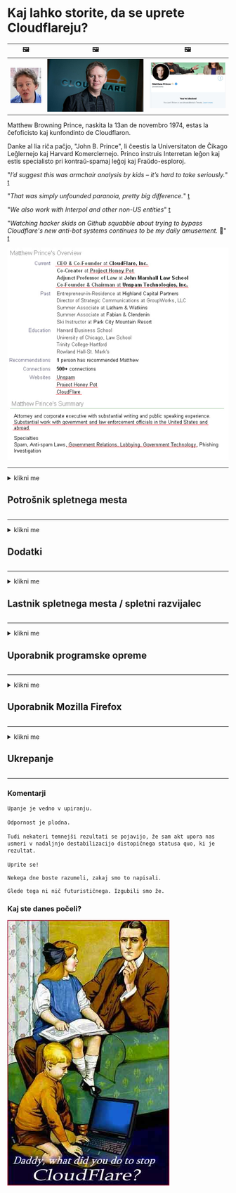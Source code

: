 # Kaj lahko storite, da se uprete Cloudflareju?

| 🖼 | 🖼 | 🖼 |
| --- | --- | --- |
| ![](../image/matthew_prince_teen.jpg) | ![](../image/matthew_prince.jpg) | ![](../image/blockedbymatthewprince.jpg) |


Matthew Browning Prince, naskita la 13an de novembro 1974, estas la ĉefoficisto kaj kunfondinto de Cloudflaron.

Danke al lia riĉa paĉjo, "John B. Prince", li ĉeestis la Universitaton de Ĉikago Leĝlernejo kaj Harvard Komerclernejo.
Princo instruis Interretan leĝon kaj estis specialisto pri kontraŭ-spamaj leĝoj kaj Fraŭdo-esploroj.


"*I’d suggest this was armchair analysis by kids – it’s hard to take seriously.*" [t](https://www.theguardian.com/technology/2015/nov/19/cloudflare-accused-by-anonymous-helping-isis)

"*That was simply unfounded paranoia, pretty big difference.*"  [t](https://twitter.com/xxdesmus/status/992757936123359233)

"*We also work with Interpol and other non-US entities*" [t](https://twitter.com/eastdakota/status/1203028504184360960)

"*Watching hacker skids on Github squabble about trying to bypass Cloudflare's new anti-bot systems continues to be my daily amusement.* 🍿" [t](https://twitter.com/eastdakota/status/1273277839102656515)


![](../image/whoismp.jpg)

---


<details>
<summary>klikni me

## Potrošnik spletnega mesta
</summary>


- Če spletno mesto, ki vam je všeč, uporablja Cloudflare, mu povejte, naj ne uporablja Cloudflareja.
  - Jokanje v družabnih omrežjih, kot so Facebook, Reddit, Twitter ali Mastodon, ne vpliva. [Dejanja so glasnejša od hashtagov.](https://twitter.com/phyzonloop/status/1274132092490862594)
  - Poskusite stopiti v stik z lastnikom spletnega mesta, če želite biti koristni.

[Je dejal Cloudflare](https://github.com/Eloston/ungoogled-chromium/issues/783):
```
Priporočamo, da se obrnete na skrbnike za določene storitve ali spletna mesta, s katerimi naletite, in delite svoje izkušnje.
```

[Če tega ne zahtevate, lastnik spletnega mesta nikoli ne pozna te težave.](../PEOPLE.md)

![](../image/liberapay.jpg)

[Uspešen primer](https://counterpartytalk.org/t/turn-off-cloudflare-on-counterparty-co-plz/164/5).<br>
Imate težavo? [Zvišajte svoj glas zdaj.](https://github.com/maraoz/maraoz.github.io/issues/1) Primer spodaj.

```
Pomagate samo podjetniški cenzuri in množičnemu nadzoru.
http://crimeflare.eu.org
```

```
Vaša spletna stran je v zasebnem obzidanem vrtu CloudFlare, ki krši zasebnost.
http://crimeflare.eu.org
```

- Vzemite si nekaj časa za branje pravilnika o zasebnosti spletnega mesta.
  - če je spletno mesto za Cloudflare ali spletno mesto uporablja storitve, povezane z Cloudflare.

Pojasniti mora, kaj je "Cloudflare", in prositi za dovoljenje za skupno rabo vaših podatkov z Cloudflare. Če tega ne storite, bo prišlo do kršitve zaupanja, zato se je treba izogibati zadevnemu spletnemu mestu.

[Primer sprejemljive politike zasebnosti je tukaj](https://archive.is/bDlTz) ("Subprocessors" > "Entity Name")

```
Prebral sem vašo politiko zasebnosti in ne najdem besede Cloudflare.
Nočem deliti podatkov z vami, če še naprej pošiljate moje podatke v Cloudflare.
http://crimeflare.eu.org
```

To je primer politike zasebnosti, ki nima besede Cloudflare.
[Liberland Jobs](https://archive.is/daKIr) [privacy policy](https://docsend.com/view/feiwyte):

![](../image/cfwontobey.jpg)

Cloudflare ima svojo politiko zasebnosti.
[Cloudflare obožuje doxxing ljudi.](https://www.reddit.com/r/GamerGhazi/comments/2s64fe/be_wary_reporting_to_cloudflare/)

Tukaj je dober primer obrazca za prijavo na spletno mesto.
AFAIK, to stori nič spletnega mesta. Ali jim boste zaupali?

```
S klikom na »Prijavi se za XYZ« se strinjate z našimi pogoji storitve in izjavo o zasebnosti.
Prav tako se strinjate, da boste svoje podatke delili z Cloudflare in se strinjate tudi z izjavo o zasebnosti Cloudflare.
Če Cloudflare razkrije vaše podatke ali vam ne dovoli, da se povežete z našimi strežniki, nismo krivi mi. [*]

[ Prijavite se ] [ ne strinjam se ]
```
[*] [PEOPLE.md](../PEOPLE.md)


- Poskusite ne uporabljati njihove storitve. Ne pozabite, da vas opazuje Cloudflare.
  - ["I'm in your TLS, sniffin' your passworz"](../image/iminurtls.jpg)

- Poiščite drugo spletno stran. Na internetu obstajajo alternative in priložnosti!

- Prepričajte svoje prijatelje, naj Tor uporabljajo vsak dan.
  - Anonimnost bi morala biti standard odprtega interneta!
  - [Upoštevajte, da projekt Tor temu projektu ni všeč.](../HISTORY.md)

</details>

------

<details>
<summary>klikni me

## Dodatki
</summary>

- Če je vaš brskalnik Firefox, Tor Browser ali Ungoogled Chromium, uporabite enega od teh spodnjih dodatkov.
  - Če želite dodati drug nov dodatek, o tem najprej vprašajte.


| Ime | Razvijalec | Podpora | Lahko blokira | Lahko obvesti | Chrome |
| -------- | -------- | -------- | -------- | -------- | -------- |
| [Bloku Cloudflaron MITM-Atakon](../subfiles/about.bcma.md) | #Addon | [ ? ](http://crimeflare.eu.org/) | **Da**     | **Da**     |  **Da** |
| [Ĉu ligoj estas vundeblaj al MITM-atako?](../subfiles/about.ismm.md) | #Addon | [ ? ](http://crimeflare.eu.org/) | Ne     | **Da**     |  **Da** |
| [Ĉu ĉi tiuj ligoj blokos Tor-uzanton?](../subfiles/about.isat.md) | #Addon | [ ? ](http://crimeflare.eu.org/) | Ne     | **Da**     |  **Da** |
| [Block Cloudflare MITM Attack](https://trac.torproject.org/projects/tor/attachment/ticket/24351/block_cloudflare_mitm_attack-1.0.14.1-an%2Bfx.xpi)<br>[**DELETED BY TOR PROJECT**](../HISTORY.md) | nullius | [ ? ](../tool/block_cloudflare_mitm_fx), [Link](http://crimeflare.eu.org/) | **Da**     | **Da**     |  Ne |
| [TPRB](http://34ahehcli3epmhbu2wbl6kw6zdfl74iyc4vg3ja4xwhhst332z3knkyd.onion/) | Sw | [ ? ](http://34ahehcli3epmhbu2wbl6kw6zdfl74iyc4vg3ja4xwhhst332z3knkyd.onion/) | **Da**     | **Da**     |  Ne |
| [Detect Cloudflare](https://addons.mozilla.org/en-US/firefox/addon/detect-cloudflare/) | Frank Otto | [ ? ](https://github.com/traktofon/cf-detect) | Ne     | **Da**     |  Ne |
| [True Sight](https://addons.mozilla.org/en-US/firefox/addon/detect-cloudflare-plus/) | claustromaniac | [ ? ](https://github.com/claustromaniac/detect-cloudflare-plus) | Ne     | **Da**     |  Ne |
| [Which Cloudflare datacenter am I visiting?](https://addons.mozilla.org/en-US/firefox/addon/cf-pop/) | 依云 | [ ? ](https://github.com/lilydjwg/cf-pop) | Ne     | **Da**     |  Ne |


- "Decentraleyes" lahko ustavijo povezavo z "CDNJS (Cloudflare)".
  - Številnim zahtevam preprečuje dostop do omrežij in lokalnim datotekam preprečuje, da bi se mesta zlomila.
  - Razvijalec je odgovoril: "[very concerning indeed](https://github.com/Synzvato/decentraleyes/issues/236#issuecomment-352049501)", "[widespread usage severely centralizes the web](https://github.com/Synzvato/decentraleyes/issues/251#issuecomment-366752049)"

- [Potrdilo Cloudflare lahko tudi odstranite ali mu ne zaupate iz svojega overitelja potrdil (CA).](https://www.ssl.com/how-to/remove-root-certificate-firefox/)

</details>

------

<details>
<summary>klikni me

## Lastnik spletnega mesta / spletni razvijalec
</summary>


![](../image/word_cloudflarefree.jpg)

- Ne uporabljajte raztopine Cloudflare, Obdobje.
  - Lahko tudi boljše od tega, kajne? [Tukaj je opisano, kako odstranite naročnine, načrte, domene ali račune na Cloudflare.](https://support.cloudflare.com/hc/en-us/articles/200167776-Removing-subscriptions-plans-domains-or-accounts)

| 🖼 | 🖼 |
| --- | --- |
| ![](../image/htmlalertcloudflare.jpg) | ![](../image/htmlalertcloudflare2.jpg) |

- Želite več strank? Veš kaj storiti. Namig je "nad črto".
  - [Pozdravljeni, napisali ste »Vašo zasebnost jemljemo resno«, vendar sem dobil »Napaka 403 Prepovedani anonimni posredniški strežnik ni dovoljen«.](https://it.slashdot.org/story/19/02/19/0033255/stop-saying-we-take-your-privacy-and-security-seriously) Zakaj blokirate Tor ali VPN? In zakaj blokirate začasna e-poštna sporočila?

![](../image/anonexist.jpg)

- Uporaba Cloudflareja bo povečala možnosti za izpad. Obiskovalci ne morejo dostopati do vašega spletnega mesta, če strežnik ne deluje ali Cloudflare ne deluje.
  - [Ste res mislili, da Cloudflare nikoli ne pade?](https://www.ibtimes.com/cloudflare-down-not-working-sites-producing-504-gateway-timeout-errors-2618008) [Another](https://twitter.com/Jedduff/status/1097875615997399040) [sample](https://twitter.com/search?f=tweets&vertical=default&q=Cloudflare%20is%20having%20problems). [Need more](../PEOPLE.md)?

![](../image/cloudflareinternalerror.jpg)

- Uporaba Cloudflareja za posredovanje vaše »storitve API«, »strežnika za posodobitev programske opreme« ali »vira RSS« bo škodovala vaši stranki. Stranka vas je poklicala in rekla "Ne morem več uporabljati vašega API-ja", vi pa sploh ne veste, kaj se dogaja. Cloudflare lahko tiho blokira vašo stranko. Mislite, da je v redu?
  - Obstaja veliko spletnih odjemalcev bralnikov RSS in bralnikov RSS. Zakaj objavljate vir RSS, če ljudem ne dovolite, da se naročijo?

![](../image/rssfeedovercf.jpg)

- Ali potrebujete potrdilo HTTPS? Uporabite "Let's Encrypt" ali ga preprosto kupite pri podjetju CA.

- Ali potrebujete strežnik DNS? Ne morete nastaviti lastnega strežnika? Kaj pa oni: [Hurricane Electric Free DNS](https://dns.he.net/), [Dyn.com](https://dyn.com/dns/), [1984 Hosting](https://www.1984hosting.com/), [Afraid.Org (Skrbnik izbriše vaš račun, če uporabljate TOR)](https://freedns.afraid.org/)

- Iščete storitev gostovanja? Samo brezplačno? Kaj pa oni: [Onion Service](http://vww6ybal4bd7szmgncyruucpgfkqahzddi37ktceo3ah7ngmcopnpyyd.onion/en/security/network-security/tor/onionservices-best-practices), [Free Web Hosting Area](https://freewha.com/), [Autistici/Inventati Web Site Hosting](https://www.autinv5q6en4gpf4.onion/services/website), [Github Pages](https://pages.github.com/), [Surge](https://surge.sh/)
  - [Alternative Cloudflareju](../subfiles/cloudflare-alternatives.md)

- Ali uporabljate "cloudflare-ipfs.com"? [Ali veste, da je IPFS v oblaku slab?](../PEOPLE.md)

- Na strežnik namestite požarni zid spletnih aplikacij, kot sta OWASP in Fail2Ban, in ga pravilno konfigurirajte.
  - Blokiranje Tor ni rešitev. Ne kaznujte vseh samo zaradi majhnih slabih uporabnikov.

- Uporabnikom »Cloudflare Warp« preusmerite ali preprečite dostop do vašega spletnega mesta. In navedite razlog, če lahko.

> Seznam IP: "[Trenutni obsegi IP Cloudflareja](cloudflare_inc/)"

> A: Samo blokiraj jih

```
server {
...
deny 173.245.48.0/20;
deny 103.21.244.0/22;
deny 103.22.200.0/22;
deny 103.31.4.0/22;
deny 141.101.64.0/18;
deny 108.162.192.0/18;
deny 190.93.240.0/20;
deny 188.114.96.0/20;
deny 197.234.240.0/22;
deny 198.41.128.0/17;
deny 162.158.0.0/15;
deny 104.16.0.0/12;
deny 172.64.0.0/13;
deny 131.0.72.0/22;
deny 2400:cb00::/32;
deny 2606:4700::/32;
deny 2803:f800::/32;
deny 2405:b500::/32;
deny 2405:8100::/32;
deny 2a06:98c0::/29;
deny 2c0f:f248::/32;
...
}
```

> B: Preusmeritev na opozorilno stran

```
http {
...
geo $iscf {
default 0;
173.245.48.0/20 1;
103.21.244.0/22 1;
103.22.200.0/22 1;
103.31.4.0/22 1;
141.101.64.0/18 1;
108.162.192.0/18 1;
190.93.240.0/20 1;
188.114.96.0/20 1;
197.234.240.0/22 1;
198.41.128.0/17 1;
162.158.0.0/15 1;
104.16.0.0/12 1;
172.64.0.0/13 1;
131.0.72.0/22 1;
2400:cb00::/32 1;
2606:4700::/32 1;
2803:f800::/32 1;
2405:b500::/32 1;
2405:8100::/32 1;
2a06:98c0::/29 1;
2c0f:f248::/32 1;
}
...
}

server {
...
if ($iscf) {rewrite ^ https://example.com/cfwsorry.php;}
...
}

<?php
header('HTTP/1.1 406 Not Acceptable');
echo <<<CLOUDFLARED
Thank you for visiting ourwebsite.com!<br />
We are sorry, but we can't serve you because your connection is being intercepted by Cloudflare.<br />
Please read http://crimeflare.eu.org for more information.<br />
CLOUDFLARED;
die();
```

- Če verjamete v svobodo in pozdravljate anonimne uporabnike, nastavite Tor Onion Service ali I2P insite.

- Prosite za nasvet druge operaterje dvojnih spletnih mest Clearnet / Tor in si ustvarite anonimne prijatelje!

</details>

------

<details>
<summary>klikni me

## Uporabnik programske opreme
</summary>


- Discord uporablja CloudFlare. Alternative? Priporočamo [**Briar** (Android)](https://f-droid.org/en/packages/org.briarproject.briar.android/), [Ricochet (PC)](https://ricochet.im/), [Tox + Tor (Android/PC)](https://tox.chat/download.html)
  - Briar vključuje Tor daemon, tako da vam ni treba namestiti Orbota.
  - Razvijalci Qwtch, Open Privacy, so brez obvestila izbrisali projekt stop_cloudflare iz svoje storitve git.

- Če uporabljate Debian GNU / Linux ali kateri koli izvedeni finančni instrument, se naročite: [bug #831835](https://bugs.debian.org/cgi-bin/bugreport.cgi?bug=831835). Če lahko, pomagajte pri preverjanju popravka in pomagajte vzdrževalcu, da pride do pravega sklepa, ali ga je treba sprejeti.

- Vedno priporočite te brskalnike.

| Ime | Razvijalec | Podpora | Komentiraj |
| -------- | -------- | -------- | -------- |
| [Ungoogled-Chromium](https://ungoogled-software.github.io/ungoogled-chromium-binaries/) | Eloston | [ ? ](https://github.com/Eloston/ungoogled-chromium) | PC (Win, Mac, Linux)  _!Tor_ |
| [Bromite](https://www.bromite.org/fdroid) | Bromite | [ ? ](https://github.com/bromite/bromite/issues) | Android  _!Tor_ |
| [Tor Browser](https://www.torproject.org/download/) | Tor Project | [ ? ](https://support.torproject.org/) | PC (Win, Mac, Linux)  _Tor_|
| [Tor Browser Android](https://www.torproject.org/download/) | Tor Project | [ ? ](https://support.torproject.org/) | Android  _Tor_|
| [Onion Browser](https://itunes.apple.com/us/app/onion-browser/id519296448?mt=8) | Mike Tigas | [ ? ](https://github.com/OnionBrowser/OnionBrowser/issues) | Apple iOS  _Tor_|
| [GNU/Icecat](https://www.gnu.org/software/gnuzilla/) | GNU | [ ? ](https://www.gnu.org/software/gnuzilla/) | PC (Linux) |
| [IceCatMobile](https://f-droid.org/en/packages/org.gnu.icecat/) | GNU | [ ? ](https://lists.gnu.org/mailman/listinfo/bug-gnuzilla) | Android |
| [Iridium Browser](https://iridiumbrowser.de/about/) | Iridium | [ ? ](https://github.com/iridium-browser/iridium-browser/) | PC (Win, Mac, Linux, OpenBSD) |


Zasebnost druge programske opreme je nepopolna. To ne pomeni, da je brskalnik Tor "popoln".
V internetu in tehnologiji ni 100% varnega niti 100% zasebnega.

- Ne želite uporabljati Tor? Z demonom Tor lahko uporabljate kateri koli brskalnik.
  - [Upoštevajte, da projektu Tor to ni všeč.](https://support.torproject.org/tbb/tbb-9/) Če lahko to storite, uporabite Tor Browser.
- [Kako uporabljati Chromium z Tor](../subfiles/chromium_tor.md)


Pogovorimo se o zasebnosti druge programske opreme.

- [Če res želite uporabljati Firefox, izberite »Firefox ESR«.](https://www.mozilla.org/en-US/firefox/organizations/)
  - [Firefox - Spyware Watchdog](https://spyware.neocities.org/articles/firefox.html)
  - [Firefox zavrača svobodo govora in prepoveduje svobodo govora](https://web.archive.org/web/20200423010026/https://reclaimthenet.org/firefox-rejects-free-speech-bans-free-speech-commenting-plugin-dissenter-from-its-extensions-gallery/)
  - ["100+ glasov proti. Zdi se, kot da bi prosili podjetje za programsko opremo, naj se drži ... programske opreme je dandanes preveč."](https://old.reddit.com/r/firefox/comments/gutdiw/weve_got_work_to_do_the_mozilla_blog/fslbbb6/)
  - [Zakaj mi Firefox v moji vrstici URL prikazuje sponzorirane povezave?](https://www.reddit.com/r/firefox/comments/jybx2w/uh_why_is_firefox_showing_me_sponsored_links_in/)
  - [Mozilla - Hudič inkarniran](https://digdeeper.neocities.org/ghost/mozilla.html)

- [Ne pozabite, da Mozilla uporablja storitev Cloudflare.](https://www.robtex.com/dns-lookup/www.mozilla.org) [Za svoj izdelek uporabljajo tudi storitev DNS storitve Cloudflare.](https://www.theregister.co.uk/2018/03/21/mozilla_testing_dns_encryption/)

- [Mozilla je to vozovnico uradno zavrnila.](https://bugzilla.mozilla.org/show_bug.cgi?id=1426618)

- [Firefox Focus je šala.](https://github.com/mozilla-mobile/focus-android/issues/1743) [Obljubili so, da bodo izklopili telemetrijo, vendar so jo spremenili.](https://github.com/mozilla-mobile/focus-android/issues/4210)

- [Razvijalec PaleMoon / Basilisk obožuje Cloudflare.](https://github.com/mozilla-mobile/focus-android/issues/1743#issuecomment-345993097)
  - [Arhivski strežnik Pale Moon je 18 mesecev vdrl in razširjal zlonamerno programsko opremo](https://www.reddit.com/r/privacytoolsIO/comments/cc808y/pale_moons_archive_server_hacked_and_spread/)
  - Prav tako sovraži uporabnike Tor - "[Naj bo sovražno do Tor. Menim, da bi morala biti večina strani sovražno usmerjena k Toru, saj ima zelo visok faktor zlorabe.](https://github.com/yacy/yacy_search_server/issues/314#issuecomment-565932097)"

- [Waterfox ima resne težave s "telefoni doma"](https://spyware.neocities.org/articles/waterfox.html)

- [Google Chrome je vohunska programska oprema.](https://www.gnu.org/proprietary/malware-google.en.html)
  - [Google profilira vašo dejavnost.](https://spyware.neocities.org/articles/chrome.html)

- [SRWare Iron ustvarja preveč telefonov za domačo povezavo.](https://spyware.neocities.org/articles/iron.html) Poveže se tudi z Googlovimi domenami.

- [Seznam pogumnih brskalnikov s sledilci Facebook / Twitter.](https://www.bleepingcomputer.com/news/security/facebook-twitter-trackers-whitelisted-by-brave-browser/)
  - [Tu je še več vprašanj.](https://spyware.neocities.org/articles/brave.html)
  - [binance pridruženi ID](https://twitter.com/cryptonator1337/status/1269594587716374528)

- [Microsoft Edge omogoča Facebooku, da zažene Flash kodo za hrbtom uporabnikov.](https://www.zdnet.com/article/microsoft-edge-lets-facebook-run-flash-code-behind-users-backs/)

- [Vivaldi ne spoštuje vaše zasebnosti.](https://spyware.neocities.org/articles/vivaldi.html)

- [Raven vohunske programske opreme Opera: izredno visoka](https://spyware.neocities.org/articles/opera.html)

- Apple iOS: [IOS-a sploh ne bi smeli uporabljati, predvsem zato, ker gre za zlonamerno programsko opremo.](https://www.gnu.org/proprietary/malware-apple.html)

Zato priporočamo samo zgornjo tabelo. Nič drugega.

</details>

------

<details>
<summary>klikni me

## Uporabnik Mozilla Firefox
</summary>


- "Firefox Nightly" bo pošiljal informacije na ravni odpravljanja napak na strežnike Mozilla brez metode za izključitev.
  - [Mozillini strežniki ustvarjajo Cloudflare](https://www.digwebinterface.com/?hostnames=www.mozilla.org%0D%0Amozilla.cloudflare-dns.com&type=&ns=resolver&useresolver=8.8.4.4&nameservers=)

- Firefoxu je mogoče prepovedati povezavo s strežniki Mozilla.
  - [Mozilin vodnik po predlogih pravilnikov](https://github.com/mozilla/policy-templates/blob/master/README.md)
  - Upoštevajte, da bo ta trik morda prenehal delovati v kasnejši različici, ker se Mozilla rada doda na seznam dovoljenih.
  - Uporabite požarni zid in DNS filter, da ju popolnoma blokirate.

"`/distribution/policies.json`"

>     "WebsiteFilter": {
> 		"Block": [
> 		"*://*.mozilla.com/*",
> 		"*://*.mozilla.net/*",
> 		"*://*.mozilla.org/*",
> 		"*://webcompat.com/*",
> 		"*://*.firefox.com/*",
> 		"*://*.thunderbird.net/*",
> 		"*://*.cloudflare.com/*"
> 		]
>     },


- ~~Prijavite napako na sledilcu mozille in jim recite, naj ne uporabljajo Cloudflareja.~~ Prišlo je poročilo o napaki o bugzilli. Mnogi ljudje so objavili svojo zaskrbljenost, vendar je skrbnik leta 2018 napako skril.

- DoH lahko onemogočite v Firefoxu.
  - [Spremenite privzetega ponudnika DNS za Firefox](../subfiles/change-firefox-dns.md)

![](../image/firefoxdns.jpg)

- [Če želite uporabljati DNS, ki ni ponudnik internetnih storitev, razmislite o uporabi storitve OpenNIC Tier2 DNS ali katere koli druge storitve DNS, ki ni Cloudflare.](https://wiki.opennic.org/start)
![](../image/opennic.jpg)
  - Blokiraj Cloudflare z DNS. [Crimeflare DNS](https://dns.crimeflare.eu.org/)

- Tor lahko uporabite kot razreševalnik DNS. [Če niste strokovnjak za Tor, postavite vprašanje tukaj.](https://tor.stackexchange.com/)

> **Kako?**
> 1. Prenesite Tor in ga namestite v računalnik.
> 2. Dodajte to vrstico v datoteko "torrc".
> DNSPort 127.0.0.1:53
> 3. Znova zaženite Tor.
> 4. DNS strežnik v računalniku nastavite na "127.0.0.1".

</details>

------

<details>
<summary>klikni me

## Ukrepanje
</summary>


- Povejte drugim okoli sebe o nevarnostih Cloudflareja.

- [Pomagajte izboljšati to skladišče.](http://crimeflare.eu.org)
  - Tako seznami, argumenti proti temu kot podrobnosti.

- [Dokumentirajte in zelo javno objavite, če gre s Cloudflarejem (in podobnimi podjetji) narobe, pri tem obvezno omenite to skladišče.](http://crimeflare.eu.org) :)

- Naj več ljudi privzeto uporablja Tor, da bodo lahko splet doživljali z vidika različnih delov sveta.

- Začnite skupine v družabnih medijih in v mesnem prostoru, namenjene osvobajanju sveta iz oblaka Cloudflare.

- Po potrebi se povežite s temi skupinami v tem odlagališču - to je lahko prostor za usklajevanje skupnega dela.

- [Začnite koop, ki lahko nudi smiselno nekorporacijsko alternativo Cloudflareju.](../subfiles/cloudflare-alternatives.md)

- Sporočite nam morebitne alternative, ki bodo pomagale vsaj zagotoviti večplastno obrambo pred Cloudflarejem.

- Če ste stranka Cloudflareja, nastavite nastavitve zasebnosti in počakajte, da jih krši.
  - [Nato jih obtožite proti obtožbi zaradi neželene pošte / kršitve zasebnosti.](https://twitter.com/thexpaw/status/1108424723233419264)

- Če ste v Združenih državah Amerike in je na zadevnem spletnem mestu banka ali računovodja, poskusite izvesti pravni pritisk po zakonu Gramm – Leach – Bliley ali zakonu Američani z možnostmi sprememb in nam sporočite, kako daleč ste .

- Če je spletno mesto vladno, poskusite izvesti pravni pritisk v skladu s 1. spremembo ameriške ustave.

- Če ste državljan EU, se obrnite na spletno mesto in pošljite svoje osebne podatke v skladu s splošno uredbo o varstvu podatkov. Če vam nočejo posredovati vaših podatkov, je to kršitev zakona.

- Za podjetja, ki trdijo, da ponujajo storitve na svojem spletnem mestu, jih poskusite prijaviti kot "lažno oglaševanje" organizacijam za varstvo potrošnikov in BBB. Spletna mesta Cloudflare strežejo strežniki Cloudflare.

- [ITU v ameriških okoliščinah predlaga, da se Cloudflare začenja razvijati dovolj veliko, da bi lahko nanje kršili protitrustovsko zakonodajo.](https://www.itu.int/en/ITU-T/Workshops-and-Seminars/20181218/Documents/Geoff_Huston_Presentation.pdf)

- Mogoče je, da bi GNU GPL različice 4 lahko vključeval določbo o shranjevanju izvorne kode za takšno storitvijo, ki bi za vse programe GPLv4 in novejše zahtevala, da je vsaj izvorna koda dostopna prek medija, ki ne diskriminira uporabnikov Tor.

</details>

------

### Komentarji

```
Upanje je vedno v upiranju.

Odpornost je plodna.

Tudi nekateri temnejši rezultati se pojavijo, že sam akt upora nas usmeri v nadaljnjo destabilizacijo distopičnega statusa quo, ki je rezultat.

Uprite se!
```

```
Nekega dne boste razumeli, zakaj smo to napisali.
```

```
Glede tega ni nič futurističnega. Izgubili smo že.
```

### Kaj ste danes počeli?


![](../image/stopcf.jpg)
